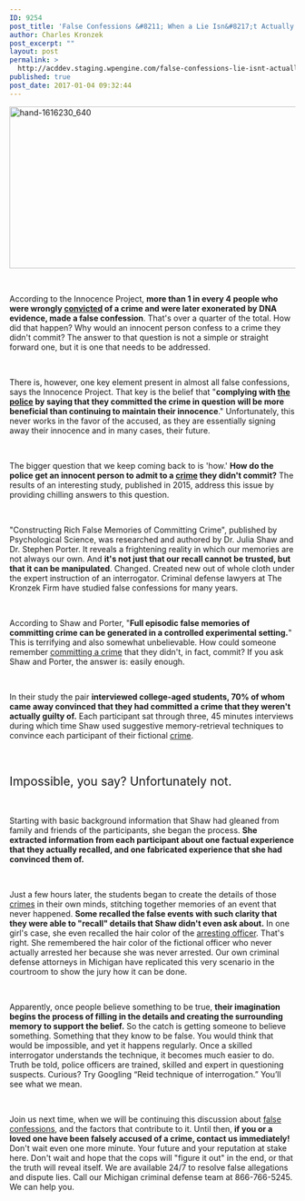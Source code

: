 ```yaml
---
ID: 9254
post_title: 'False Confessions &#8211; When a Lie Isn&#8217;t Actually A Lie Pt. 1'
author: Charles Kronzek
post_excerpt: ""
layout: post
permalink: >
  http://acddev.staging.wpengine.com/false-confessions-lie-isnt-actually-lie-part-1.html
published: true
post_date: 2017-01-04 09:32:44
---
```

<img class="alignnone size-full wp-image-9255" src="http://acddev.staging.wpengine.com/wp-content/uploads/2017/01/hand-1616230_640.jpg" alt="hand-1616230_640" width="640" height="285" />

&nbsp;

<span style="font-weight: 400;">According to the Innocence Project, </span><b>more than 1 in every 4 people who were wrongly </b><a href="http://acddev.staging.wpengine.com/sentencing-options.html"><b>convicted</b></a><b> of a crime and were later exonerated by DNA evidence, made a false confession</b><span style="font-weight: 400;">. That's over a quarter of the total. How did that happen? Why would an innocent person confess to a crime they didn't commit? The answer to that question is not a simple or straight forward one, but it is one that needs to be addressed.</span>

&nbsp;

<span style="font-weight: 400;">There is, however, one key element present in almost all false confessions, says the Innocence Project. That key is the belief that "</span><b>complying with </b><a href="http://acddev.staging.wpengine.com/police-mistakes.html"><b>the police</b></a><b> by saying that they committed the crime in question will be more beneficial than continuing to maintain their innocence</b><span style="font-weight: 400;">." Unfortunately, this never works in the favor of the accused, as they are essentially signing away their innocence and in many cases, their future.</span>

&nbsp;

<span style="font-weight: 400;">The bigger question that we keep coming back to is 'how.' </span><b>How do the police get an innocent person to admit to a </b><a href="http://acddev.staging.wpengine.com/michigan-home-invasion-attorneys-criminal-defense-lawyers.html"><b>crime</b></a><b> they didn't commit?</b><span style="font-weight: 400;"> The results of an interesting study, published in 2015, address this issue by providing chilling answers to this question.</span>

&nbsp;

<span style="font-weight: 400;">"Constructing Rich False Memories of Committing Crime", published by Psychological Science, was researched and authored by Dr. Julia Shaw and Dr. Stephen Porter. It reveals a frightening reality in which our memories are not always our own. And </span><b>it's not just that our recall cannot be trusted, but that it can be manipulated</b><span style="font-weight: 400;">. Changed. Created new out of whole cloth under the expert instruction of an interrogator. Criminal defense lawyers at The Kronzek Firm have studied false confessions for many years. </span>

&nbsp;

<span style="font-weight: 400;">According to Shaw and Porter, "</span><b>Full episodic false memories of committing crime can be generated in a controlled experimental setting.</b><span style="font-weight: 400;">" This is terrifying and also somewhat unbelievable. How could someone remember </span><a href="http://acddev.staging.wpengine.com/michigan-armed-robbery-attorney.html"><span style="font-weight: 400;">committing a crime</span></a><span style="font-weight: 400;"> that they didn't, in fact, commit?</span><span style="font-weight: 400;"> If you ask Shaw and Porter, the answer is: easily enough.</span>

&nbsp;

<span style="font-weight: 400;">In their study the pair </span><b>interviewed college-aged students, 70% of whom came away convinced that they had committed a crime that they weren't actually guilty of.</b><span style="font-weight: 400;"> Each participant sat through three, 45 minutes interviews during which time Shaw used </span><span style="font-weight: 400;">suggestive memory-retrieval techniques to convince each participant of their fictional </span><a href="http://acddev.staging.wpengine.com/sex-crimes.html"><span style="font-weight: 400;">crime</span></a><span style="font-weight: 400;">.</span>

&nbsp;
<h2><span style="font-weight: 400;">Impossible, you say? Unfortunately not. </span></h2>
&nbsp;

<span style="font-weight: 400;">Starting with basic background information that Shaw had gleaned from family and friends of the participants, she began the process. </span><b>She extracted information from each participant about one factual experience that they actually recalled, and one fabricated experience that she had convinced them of. </b>

&nbsp;

<span style="font-weight: 400;">Just a few hours later, the students began to create the details of those </span><a href="http://acddev.staging.wpengine.com/drug-charges.html"><span style="font-weight: 400;">crimes</span></a><span style="font-weight: 400;"> in their own minds, stitching together memories of an event that never happened. </span><b>Some recalled the false events with such clarity that they were able to "recall" details that Shaw didn't even ask about.</b><span style="font-weight: 400;"> In one girl's case, she even recalled the hair color of the </span><a href="http://acddev.staging.wpengine.com/michigan-resisting-obstructing-attorneys-resisting-arrest-assaulting-police-lawyers.html"><span style="font-weight: 400;">arresting officer</span></a><span style="font-weight: 400;">. That's right. She remembered the hair color of the fictional officer who never actually arrested her because she was never arrested. Our own criminal defense attorneys in Michigan have replicated this very scenario in the courtroom to show the jury how it can be done. </span>

&nbsp;

<span style="font-weight: 400;">Apparently, once people believe something to be true, </span><b>their imagination begins the process of filling in the details and creating the surrounding memory to support the belief.</b><span style="font-weight: 400;"> So the catch is getting someone to believe something. Something that they know to be false. You would think that would be impossible, and yet it happens regularly. Once a skilled interrogator understands the technique, it becomes much easier to do. Truth be told, police officers are trained, skilled and expert in questioning suspects. Curious? Try Googling “Reid technique of interrogation.” You’ll see what we mean.</span>

&nbsp;

<span style="font-weight: 400;">Join us next time, when we will be continuing this discussion about </span><a href="http://acddev.staging.wpengine.com/getting-dismissals.html"><span style="font-weight: 400;">false confessions</span></a><span style="font-weight: 400;">, and the factors that contribute to it. Until then, </span><b>if you or a loved one have been falsely accused of a crime, contact us immediately!</b><span style="font-weight: 400;"> Don't wait even one more minute. Your future and your reputation at stake here. Don't wait and hope that the cops will "figure it out" in the end, or that the truth will reveal itself. We are available 24/7 to resolve false allegations and dispute lies. Call our Michigan criminal defense team at 866-766-5245. We can help you.</span>

&nbsp;